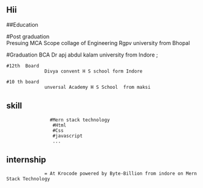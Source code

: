 ## Hii
##Education 

  #Post graduation  
                  Presuing MCA Scope collage of Engineering Rgpv university from Bhopal

   #Graduation 
                  BCA  Dr apj abdul kalam university  from Indore ;

    #12th  Board
                  Divya convent H S school form Indore

    #10 th board
                  unversal Academy H S School  from maksi

## skill
                    #Mern stack technology
                     #Html 
                     #Css
                     #javascript 
                     ...
## internship 
                  = At Krocode powered by Byte-Billion from indore on Mern Stack Technology
    
   

